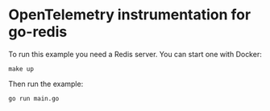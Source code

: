 # OpenTelemetry instrumentation for go-redis

To run this example you need a Redis server. You can start one with Docker:

```shell
make up
```

Then run the example:

```shell
go run main.go
```
